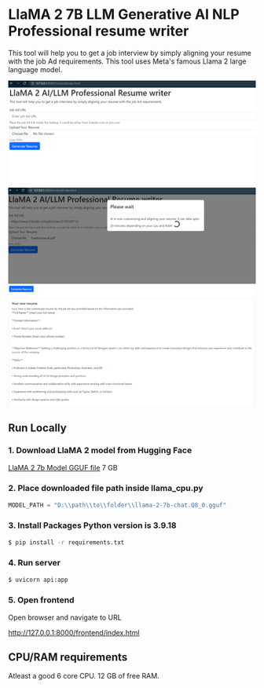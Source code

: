 # LlaMA 2 7B LLM Generative AI NLP Professional resume writer

This tool will help you to get a job interview by simply aligning your resume with the job Ad requirements. This tool uses Meta's famous Llama 2 large language model.

![Add resume and the job](/screens/writer-form.PNG "Add resume and the job")
![AI is generating resume](/screens/aliging-resume.PNG "AI is generating resume")
![New resume](/screens/generated-resume.PNG "New resume")

## Run Locally

### 1. Download LlaMA 2 model from Hugging Face

[LlaMA 2 7b Model GGUF file](https://huggingface.co/TheBloke/Llama-2-7b-Chat-GGUF/resolve/main/llama-2-7b-chat.Q8_0.gguf) 7 GB

### 2. Place downloaded file path inside llama_cpu.py

```python
MODEL_PATH = "D:\\path\\to\\folder\\llama-2-7b-chat.Q8_0.gguf"
```

### 3. Install Packages Python version is 3.9.18

```sh
$ pip install -r requirements.txt
```

### 4. Run server

```sh
$ uvicorn api:app
```

### 5. Open frontend

Open browser and navigate to URL

http://127.0.0.1:8000/frontend/index.html

## CPU/RAM requirements

Atleast a good 6 core CPU.
12 GB of free RAM.
